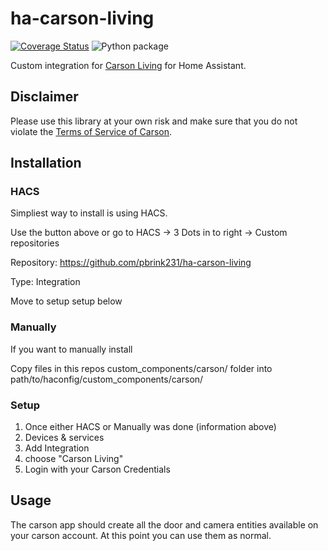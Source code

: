 # ha-carson-living
[![Coverage Status](https://coveralls.io/repos/github/rado0x54/ha-carson-living/badge.svg?branch=master)](https://coveralls.io/github/rado0x54/ha-carson-living?branch=master)
![Python package](https://github.com/rado0x54/ha-carson-living/workflows/Python%20package/badge.svg)

Custom integration for [Carson Living](https://www.carson.live/) for Home Assistant.

## Disclaimer
Please use this library at your own risk and make sure that you do not violate the
[Terms of Service of Carson](https://www.carson.live/terms).

## Installation

### HACS

Simpliest way to install is using HACS.

Use the button above or go to HACS -> 3 Dots in to right -> Custom repositories

Repository: https://github.com/pbrink231/ha-carson-living

Type: Integration

Move to setup setup below

### Manually

If you want to manually install

Copy files in this repos custom_components/carson/ folder into path/to/haconfig/custom_components/carson/

### Setup

1) Once either HACS or Manually was done (information above)
2) Devices & services
3) Add Integration
4) choose "Carson Living"
5) Login with your Carson Credentials

## Usage

The carson app should create all the door and camera entities available on your carson account.  At this point you can use them as normal.



